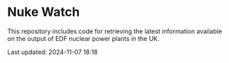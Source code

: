 # Nuke Watch

This repository includes code for retrieving the latest information available on the output of EDF nuclear power plants in the UK.

Last updated: 2024-11-07 18:18